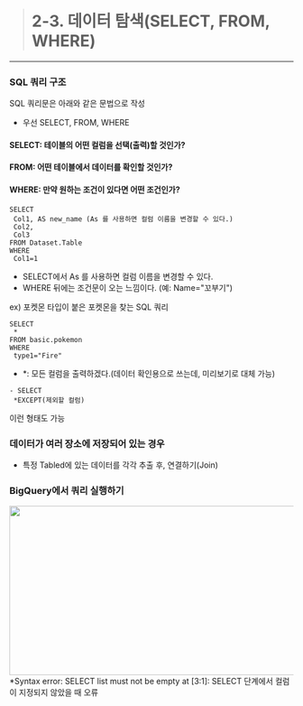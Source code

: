 > # 2-3. 데이터 탐색(SELECT, FROM, WHERE)
---
### SQL 쿼리 구조
SQL 쿼리문은 아래와 같은 문법으로 작성
- 우선 SELECT, FROM, WHERE
#### SELECT: 테이블의 **어떤 컬럼**을 선택(출력)할 것인가?
#### FROM: **어떤 테이블**에서 데이터를 확인할 것인가?
#### WHERE: **만약 원하는 조건**이 있다면 어떤 조건인가?
```
SELECT
 Col1, AS new_name (As 를 사용하면 컬럼 이름을 변경할 수 있다.)
 Col2,
 Col3
FROM Dataset.Table
WHERE
 Col1=1
```
* SELECT에서 As 를 사용하면 컬럼 이름을 변경할 수 있다.
* WHERE 뒤에는 조건문이 오는 느낌이다. (예: Name="꼬부기")

ex) 포켓몬 타입이 붙은 포켓몬을 찾는 SQL 쿼리
```
SELECT
 * 
FROM basic.pokemon
WHERE
 type1="Fire"
```
- *: 모든 컬럼을 출력하겠다.(데이터 확인용으로 쓰는데, 미리보기로 대체 가능)
```   
- SELECT
 *EXCEPT(제외할 컬럼)
```
이런 형태도 가능

### 데이터가 여러 장소에 저장되어 있는 경우
- 특정 Tabled에 있는 데이터를 각각 추출 후, 연결하기(Join)

### BigQuery에서 쿼리 실행하기
<img src="https://github.com/user-attachments/assets/eda64c8d-a4ab-43da-b6e3-7c756b059b1d" width="540" height="300"/>
*Syntax error: SELECT list must not be empty at [3:1]: SELECT 단계에서 컬럼이 지정되지 않았을 때 오류

